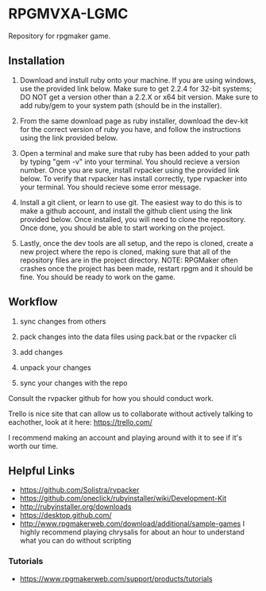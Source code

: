 # RPGMVXA-LGMC
Repository for rpgmaker game.

## Installation

1. Download and instull ruby onto your machine. If you are using windows, use the provided link below. Make sure to get 2.2.4 for 32-bit systems; DO NOT get a version other than a 2.2.X or x64 bit version. Make sure to add ruby/gem to your system path (should be in the installer).

2. From the same download page as ruby installer, download the dev-kit for the correct version of ruby you have, and follow the instructions using the link provided below.

3. Open a terminal and make sure that ruby has been added to your path by typing "gem -v" into your terminal. You should recieve a version number. Once you are sure, install rvpacker using the provided link below. To verify that rvpacker has install correctly, type rvpacker into your terminal. You should recieve some error message.

4. Install a git client, or learn to use git. The easiest way to do this is to make a github account, and install the github client using the link provided below. Once installed, you will need to clone the repository. Once done, you should be able to start working on the project.

5. Lastly, once the dev tools are all setup, and the repo is cloned, create a new project where the repo is cloned, making sure that all of the repository files are in the project directory. NOTE: RPGMaker often crashes once the project has been made, restart rpgm and it should be fine. You should be ready to work on the game.


## Workflow

1. sync changes from others

2. pack changes into the data files using pack.bat or the rvpacker cli

3. add changes

4. unpack your changes

5. sync your changes with the repo


Consult the rvpacker github for how you should conduct work.

Trello is nice site that can allow us to collaborate without actively talking to eachother, look at it here: https://trello.com/

I recommend making an account and playing around with it to see if it's worth our time.

## Helpful Links
- https://github.com/Solistra/rvpacker
- https://github.com/oneclick/rubyinstaller/wiki/Development-Kit
- http://rubyinstaller.org/downloads
- https://desktop.github.com/
- http://www.rpgmakerweb.com/download/additional/sample-games I highly recommend playing chrysalis for about an hour to understand what you can do without scripting

### Tutorials
- https://www.rpgmakerweb.com/support/products/tutorials
